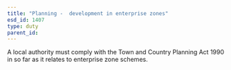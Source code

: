 ```yaml
---
title: "Planning -  development in enterprise zones"
esd_id: 1407
type: duty
parent_id:  
---
```


A local authority must comply with the Town and Country Planning Act 1990 in so far as it relates to enterprise zone schemes.

